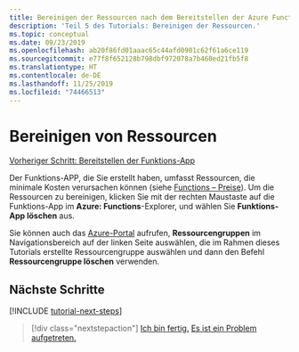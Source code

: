 ```yaml
---
title: Bereinigen der Ressourcen nach dem Bereitstellen der Azure Functions-Anwendung in Azure
description: 'Teil 5 des Tutorials: Bereinigen der Ressourcen.'
ms.topic: conceptual
ms.date: 09/23/2019
ms.openlocfilehash: ab20f86fd01aaac65c44afd0901c62f61a6ce119
ms.sourcegitcommit: e77f8f652128b798dbf972078a7b460ed21fb5f8
ms.translationtype: HT
ms.contentlocale: de-DE
ms.lasthandoff: 11/25/2019
ms.locfileid: "74466513"
---
```

# <a name="clean-up-resources"></a>Bereinigen von Ressourcen

[Vorheriger Schritt: Bereitstellen der Funktions-App](tutorial-vscode-serverless-node-04.md)

Der Funktions-APP, die Sie erstellt haben, umfasst Ressourcen, die minimale Kosten verursachen können (siehe [Functions – Preise](https://azure.microsoft.com/pricing/details/functions/)). Um die Ressourcen zu bereinigen, klicken Sie mit der rechten Maustaste auf die Funktions-App im **Azure: Functions**-Explorer, und wählen Sie **Funktions-App löschen** aus.

Sie können auch das [Azure-Portal](https://portal.azure.com) aufrufen, **Ressourcengruppen** im Navigationsbereich auf der linken Seite auswählen, die im Rahmen dieses Tutorials erstellte Ressourcengruppe auswählen und dann den Befehl **Ressourcengruppe löschen** verwenden.

## <a name="next-steps"></a>Nächste Schritte

[!INCLUDE [tutorial-next-steps](includes/tutorial-next-steps.md)]

> [!div class="nextstepaction"]
> [Ich bin fertig.](node-howto-write-serverless-code.md) [Es ist ein Problem aufgetreten.](https://www.research.net/r/PWZWZ52?tutorial=node-deployment-azurefunctions&step=clean-up-resources)
